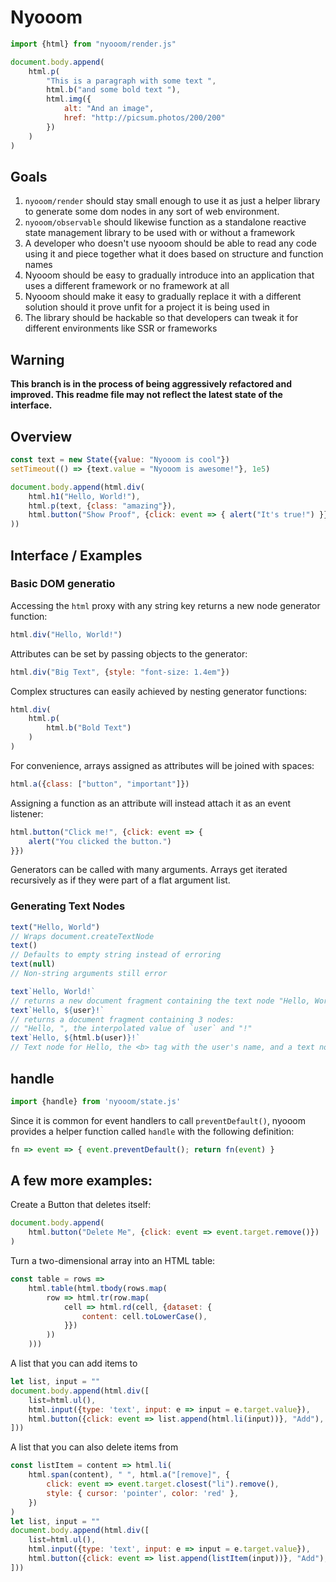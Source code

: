 # Nyooom

```js
import {html} from "nyooom/render.js"

document.body.append(
	html.p(
		"This is a paragraph with some text ",
		html.b("and some bold text "),
		html.img({
			alt: "And an image",
			href: "http://picsum.photos/200/200"
		})
	)
)
```

## Goals

1. `nyooom/render` should stay small enough to use it as just a helper library
   to generate some dom nodes in any sort of web environment.
1. `nyooom/observable` should likewise function as a standalone reactive state
   management library to be used with or without a framework
1. A developer who doesn't use nyooom should be able to read any code using it
   and piece together what it does based on structure and function names
1. Nyooom should be easy to gradually introduce into an application that uses
   a different framework or no framework at all
1. Nyooom should make it easy to gradually replace it with a different solution
   should it prove unfit for a project it is being used in
1. The library should be hackable so that developers can tweak it for different
   environments like SSR or frameworks

## Warning

**This branch is in the process of being aggressively refactored and improved.
This readme file may not reflect the latest state of the interface.**

## Overview

```js
const text = new State({value: "Nyooom is cool"})
setTimeout(() => {text.value = "Nyooom is awesome!"}, 1e5)

document.body.append(html.div(
    html.h1("Hello, World!"),
    html.p(text, {class: "amazing"}),
    html.button("Show Proof", {click: event => { alert("It's true!") }})
))
```

## Interface / Examples

### Basic DOM generatio

Accessing the `html` proxy with any string key returns a new node generator
function:

```js
html.div("Hello, World!")
```

Attributes can be set by passing objects to the generator:

```js
html.div("Big Text", {style: "font-size: 1.4em"})
```

Complex structures can easily achieved by nesting generator functions:

```js
html.div(
    html.p(
        html.b("Bold Text")
    )
)
```

For convenience, arrays assigned as attributes will be joined with spaces:

```js
html.a({class: ["button", "important"]})
```

Assigning a function as an attribute will instead attach it as an event
listener:

```js
html.button("Click me!", {click: event => {
    alert("You clicked the button.")
}})
```

<!-- TODO: Document special keys -->

Generators can be called with many arguments. Arrays get iterated recursively as
if they were part of a flat argument list.

### Generating Text Nodes

```js
text("Hello, World")
// Wraps document.createTextNode
text()
// Defaults to empty string instead of erroring
text(null)
// Non-string arguments still error

text`Hello, World!`
// returns a new document fragment containing the text node "Hello, World!"
text`Hello, ${user}!`
// returns a document fragment containing 3 nodes:
// "Hello, ", the interpolated value of `user` and "!"
text`Hello, ${html.b(user)}!`
// Text node for Hello, the <b> tag with the user's name, and a text node for !
```

## handle

```js
import {handle} from 'nyooom/state.js'
```

Since it is common for event handlers to call `preventDefault()`, nyooom
provides a helper function called `handle` with the following definition:

```js
fn => event => { event.preventDefault(); return fn(event) }
```

## A few more examples:

Create a Button that deletes itself:

```js
document.body.append(
	html.button("Delete Me", {click: event => event.target.remove()})
)
```

Turn a two-dimensional array into an HTML table:
```js
const table = rows =>
	html.table(html.tbody(rows.map(
		row => html.tr(row.map(
			cell => html.rd(cell, {dataset: {
				content: cell.toLowerCase(),
			}})
		))
	)))
```

A list that you can add items to
```js
let list, input = ""
document.body.append(html.div([
	list=html.ul(),
	html.input({type: 'text', input: e => input = e.target.value}),
	html.button({click: event => list.append(html.li(input))}, "Add"),
]))
```

A list that you can also delete items from
```js
const listItem = content => html.li(
	html.span(content), " ", html.a("[remove]", {
		click: event => event.target.closest("li").remove(),
		style: { cursor: 'pointer', color: 'red' },
	})
)
let list, input = ""
document.body.append(html.div([
	list=html.ul(),
	html.input({type: 'text', input: e => input = e.target.value}),
	html.button({click: event => list.append(listItem(input))}, "Add"),
]))
```
